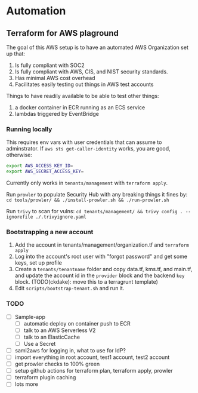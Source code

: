 # Automation

## Terraform for AWS plaground

The goal of this AWS setup is to have an automated AWS Organization set up that:

1. Is fully compliant with SOC2
1. Is fully compliant with AWS, CIS, and NIST security standards.
1. Has minimal AWS cost overhead
1. Facilitates easily testing out things in AWS test accounts

Things to have readily available to be able to test other things:

1. a docker container in ECR running as an ECS service
1. lambdas triggered by EventBridge

### Running locally

This requires env vars with user credentials that can assume to adminstrator.
If `aws sts get-caller-identity` works, you are good, otherwise:

```bash
export AWS_ACCESS_KEY_ID=
export AWS_SECRET_ACCESS_KEY=
```

Currently only works in `tenants/management` with `terraform apply`.

Run `prowler` to populate Security Hub with any breaking things it fines by:
`cd tools/prowler/ && ./install-prowler.sh && ./run-prowler.sh`

Run `trivy` to scan for vulns:
`cd tenants/management/ && trivy config . --ignorefile ./.trivyignore.yaml`

### Bootstrapping a new account

1. Add the account in tenants/management/organization.tf and `terraform apply`
1. Log into the account's root user with "forgot password" and get some keys, set up profile
1. Create a  `tenants/tenantname` folder and copy data.tf, kms.tf, and main.tf,
   and update the account id in the `provider` block and the backend `key` block.
   (TODO(ckdake): move this to a terragrunt template)
1. Edit `scripts/bootstrap-tenant.sh` and run it.

### TODO

- [ ] Sample-app
  - [ ] automatic deploy on container push to ECR
  - [ ] talk to an AWS Serverless V2
  - [ ] talk to an ElasticCache
  - [ ] Use a Secret
- [ ] saml2aws for logging in, what to use for IdP?
- [ ] import everything in root account, test1 account, test2 account
- [ ] get prowler checks to 100% green
- [ ] setup github actions for terraform plan, terraform apply, prowler
- [ ] terraform plugin caching
- [ ] lots more
